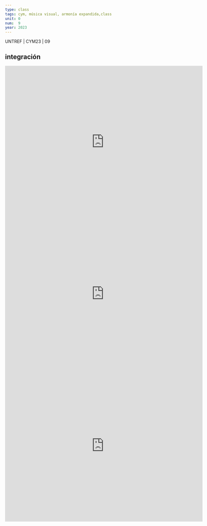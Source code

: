 ```yaml
---
type: class
tags: cym, música visual, armonía expandida,class
unit: 0
num:  9
year: 2023
---
```


<!-- slide bg="#010100" -->
UNTREF | CYM23 | 09

## integración
<iframe width="650" height="500" src="https://tonejs.github.io/examples/shiny" title="YouTube video player" frameborder="0" allow="accelerometer; autoplay; clipboard-write; encrypted-media; gyroscope; picture-in-picture; web-share" allowfullscreen></iframe>
<iframe width="650" height="500" src="https://enchanting-zabaione-9abf89.netlify.app/" title="YouTube video player" frameborder="0" allow="accelerometer; autoplay; clipboard-write; encrypted-media; gyroscope; picture-in-picture; web-share" allowfullscreen></iframe>
<iframe width="650" height="500" src="https://shimmering-gumdrop-0fc816.netlify.app/" title="YouTube video player" frameborder="0" allow="accelerometer; autoplay; clipboard-write; encrypted-media; gyroscope; picture-in-picture; web-share" allowfullscreen></iframe>
